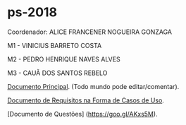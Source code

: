 # ps-2018
Coordenador: ALICE FRANCENER NOGUEIRA GONZAGA

M1 - VINICIUS BARRETO COSTA

M2 - PEDRO HENRIQUE NAVES ALVES

M3 - CAUÃ DOS SANTOS REBELO

[Documento Principal](https://goo.gl/LHVLb1). (Todo mundo pode editar/comentar).

[Documento de Requisitos na Forma de Casos de Uso](https://goo.gl/vqn85v).

[Documento de Questões] (https://goo.gl/AKxs5M).
